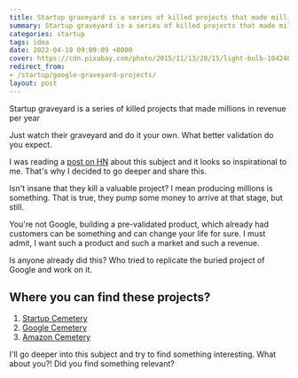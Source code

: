 ```yaml
---
title: Startup graveyard is a series of killed projects that made millions in revenue per year
summary: Startup graveyard is a series of killed projects that made millions in revenue per year. Just watch their graveyard and do it your own. What better validation do you expect.
categories: startup
tags: idea
date: 2022-04-19 09:09:09 +0000
cover: https://cdn.pixabay.com/photo/2015/11/13/20/15/light-bulb-1042480_1280.jpg
redirect_from: 
- /startup/google-graveyard-projects/
layout: post
---
```


Startup graveyard is a series of killed projects that made millions in revenue per year

Just watch their graveyard and do it your own. What better validation do you expect.

I was reading a [post on HN](https://www.indiehackers.com/post/indie-hacker-opportunities-in-googles-graveyard-3af4fcb8f7) about this subject and it looks so inspirational to me. That's why I decided to go deeper and share this.

Isn't insane that they kill a valuable project? I mean producing millions is something. That is true, they pump some money to arrive at that stage, but still.

You're not Google, building a pre-validated product, which already had customers can be something and can change your life for sure. I must admit, I want such a product and such a market and such a revenue.

Is anyone already did this? Who tried to replicate the buried project of Google and work on it.

## Where you can find these projects?

1. [Startup Cemetery](https://www.failory.com/cemetery)
2. [Google Cemetery](https://killedbygoogle.com)
3. [Amazon Cemetery](https://www.failory.com/amazon)

I'll go deeper into this subject and try to find something interesting. What about you?! Did you find something relevant?